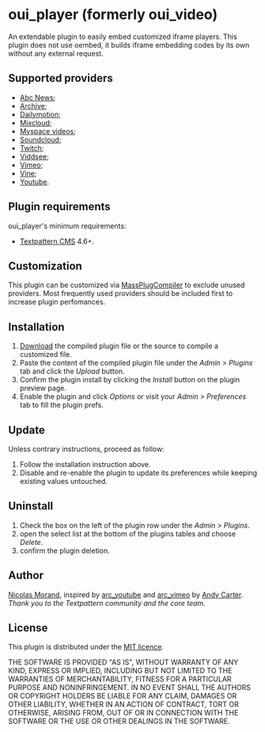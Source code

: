 # oui_player (formerly oui_video)

An extendable plugin to easily embed customized iframe players.
This plugin does not use oembed, it builds iframe embedding codes by its own without any external request.

## Supported providers

* [Abc News](http://abcnews.go.com/video);
* [Archive](https://archive.org/);
* [Dailymotion](http://www.dailymotion.com/);
* [Mixcloud](https://www.mixcloud.com/);
* [Myspace videos](https://myspace.com/myspace/videos);
* [Soundcloud](https://soundcloud.com/);
* [Twitch](https://www.twitch.tv/);
* [Viddsee](https://www.viddsee.com/);
* [Vimeo](http://www.vimeo.com/);
* [Vine](http://vine.co/);
* [Youtube](https://www.youtube.com/).

## Plugin requirements

oui_player's minimum requirements:

* [Textpattern CMS](http://textpattern.com/) 4.6+.

## Customization

This plugin can be customized via [MassPlugCompiler](https://github.com/NicolasGraph/MassPlugCompiler) to exclude unused providers. Most frequently used providers should be included first to increase plugin perfomances.

## Installation

1. [Download](https://github.com/NicolasGraph/oui_player/releases) the compiled plugin file or the source to compile a customized file.
1. Paste the content of the compiled plugin file under the *Admin > Plugins* tab and click the _Upload_ button.
1. Confirm the plugin install by clicking the _Install_ button on the plugin preview page.
1. Enable the plugin and click _Options_ or visit your *Admin > Preferences* tab to fill the plugin prefs.

## Update

Unless contrary instructions, proceed as follow:

1. Follow the installation instruction above.
1. Disable and re-enable the plugin to update its preferences while keeping existing values untouched.

## Uninstall

1. Check the box on the left of the plugin row under the *Admin > Plugins*.
1. open the select list at the bottom of the plugins tables and choose _Delete_.
1. confirm the plugin deletion.

## Author

[Nicolas Morand](https://twitter.com/NicolasGraph), inspired by [arc_youtube](http://andy-carter.com/txp/arc_youtube) and [arc_vimeo](http://andy-carter.com/txp/arc_vimeo) by [Andy Carter](http://andy-carter.com).
*Thank you to the Textpattern community and the core team.*

## License

This plugin is distributed under the [MIT licence](https://opensource.org/licenses/MIT).

THE SOFTWARE IS PROVIDED "AS IS", WITHOUT WARRANTY OF ANY KIND, EXPRESS OR IMPLIED, INCLUDING BUT NOT LIMITED TO THE WARRANTIES OF MERCHANTABILITY, FITNESS FOR A PARTICULAR PURPOSE AND NONINFRINGEMENT. IN NO EVENT SHALL THE AUTHORS OR COPYRIGHT HOLDERS BE LIABLE FOR ANY CLAIM, DAMAGES OR OTHER LIABILITY, WHETHER IN AN ACTION OF CONTRACT, TORT OR OTHERWISE, ARISING FROM, OUT OF OR IN CONNECTION WITH THE SOFTWARE OR THE USE OR OTHER DEALINGS IN THE SOFTWARE.
